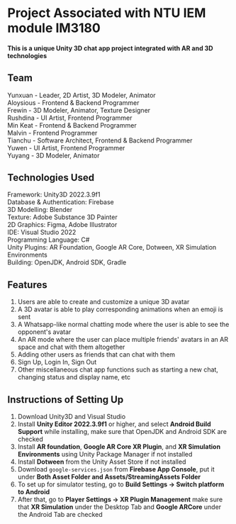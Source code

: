# Project Associated with NTU IEM module IM3180  
  
#### This is a unique Unity 3D chat app project integrated with AR and 3D technologies  

## Team  
Yunxuan - Leader, 2D Artist, 3D Modeler, Animator  
Aloysious - Frontend & Backend Programmer  
Frewin - 3D Modeler, Animator, Texture Designer  
Rushdina - UI Artist, Frontend Programmer  
Min Keat - Frontend & Backend Programmer  
Malvin - Frontend Programmer  
Tianchu - Software Architect, Frontend & Backend Programmer  
Yuwen - UI Artist, Frontend Programmer  
Yuyang - 3D Modeler, Animator  
  
## Technologies Used  
Framework: Unity3D 2022.3.9f1  
Database & Authentication: Firebase  
3D Modelling: Blender  
Texture: Adobe Substance 3D Painter  
2D Graphics: Figma, Adobe Illustrator  
IDE: Visual Studio 2022  
Programming Language: C#  
Unity Plugins: AR Foundation, Google AR Core, Dotween, XR Simulation Environments  
Building: OpenJDK, Android SDK, Gradle  

## Features
1. Users are able to create and customize a unique 3D avatar  
2. A 3D avatar is able to play corresponding animations when an emoji is sent  
3. A Whatsapp-like normal chatting mode where the user is able to see the opponent's avatar  
4. An AR mode where the user can place multiple friends' avatars in an AR space and chat with them altogether  
5. Adding other users as friends that can chat with them  
6. Sign Up, Login In, Sign Out  
7. Other miscellaneous chat app functions such as starting a new chat, changing status and display name, etc  
  
## Instructions of Setting Up  
1. Download Unity3D and Visual Studio  
2. Install **Unity Editor 2022.3.9f1** or higher, and select **Android Build Support** while installing, make sure that OpenJDK and Android SDK are checked  
3. Install **AR foundation**, **Google AR Core XR Plugin**, and **XR Simulation Environments** using Unity Package Manager if not installed  
4. Install **Dotween** from the Unity Asset Store if not installed  
6. Download `google-services.json` from **Firebase App Console**, put it under **Both Asset Folder and Assets/StreamingAssets Folder**  
7. To set up for simulator testing, go to **Build Settings -> Switch platform to Android**  
8. After that, go to **Player Settings -> XR Plugin Management** make sure that **XR Simulation** under the Desktop Tab and **Google ARCore** under the Android Tab are checked  
   
